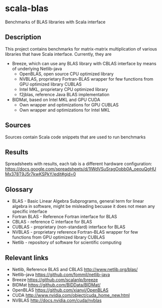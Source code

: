 # scala-blas
Benchmarks of BLAS libraries with Scala interface

## Description
This project contains benchmarks for matrix-matrix multiplication of various libraries that have Scala interface. Currently, they are 
  - Breeze, which can use any BLAS library with CBLAS interface by means of underlying Netlib-java
    - OpenBLAS, open source CPU optimized library
    - NVBLAS, proprietary Fortran-BLAS wrapper for few functions from GPU optimized library CUBLAS
    - Intel MKL, proprietary CPU optimized library
    - f2jblas, reference Java BLAS implementation
  - BIDMat, based on Intel MKL and GPU CUDA
    - Own wrapper and optimizations for GPU CUBLAS
    - Own wrapper and optimizations for Intel MKL

## Sources
Sources contain Scala code snippets that are used to run benchmarks

## Results
Spreadsheets with results, each tab is a different hardware configuration:
https://docs.google.com/spreadsheets/d/1lWdVSuSragOobb0A_oeouQgHUMx378T9J5r7kwKSPkY/edit#gid=0

## Glossary
  - BLAS - Basic Linear Algebra Subprograms, general term for linear algebra in software, might be misleading becuase it does not mean any specific interface
  - Fortran BLAS - Reference Fortran interface for BLAS
  - CBLAS - reference C interface for BLAS
  - CUBLAS - proprietary (non-standard) interface for BLAS
  - NVBLAS - proprietary reference Fortran-BLAS wrapper for few functions from GPU optimized library CUBLAS
  - Netlib - repository of software for scientific computing 

## Relevant links
  - Netlib, Reference BLAS and CBLAS http://www.netlib.org/blas/
  - Netlib-java https://github.com/fommil/netlib-java
  - Breeze https://github.com/scalanlp/breeze
  - BIDMat https://github.com/BIDData/BIDMat/
  - OpenBLAS https://github.com/xianyi/OpenBLAS
  - CUDA http://www.nvidia.com/object/cuda_home_new.html
  - NVBLAS http://docs.nvidia.com/cuda/nvblas
